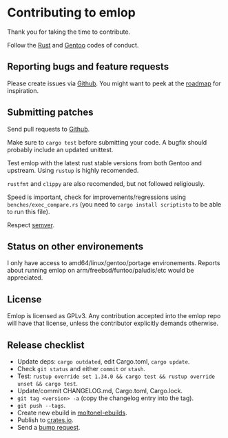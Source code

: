 # Contributing to emlop

Thank you for taking the time to contribute.

Follow the [Rust](https://www.rust-lang.org/en-US/conduct.html) and
[Gentoo](https://wiki.gentoo.org/wiki/Project:Council/Code_of_conduct) codes of conduct.

## Reporting bugs and feature requests

Please create issues via [Github](https://github.com/vincentdephily/emlop/issues). You might want to
peek at the [roadmap](ROADMAP.md) for inspiration.

## Submitting patches

Send pull requests to [Github](https://github.com/vincentdephily/emlop).

Make sure to `cargo test` before submitting your code. A bugfix should probably include an updated
unittest.

Test emlop with the latest rust stable versions from both Gentoo and upstream. Using `rustup` is
highly recomended.

`rustfmt` and `clippy` are also recomended, but not followed religiously.

Speed is important, check for improvements/regressions using `benches/exec_compare.rs` (you need to
`cargo install scriptisto` to be able to run this file).

Respect [semver](https://semver.org/).

## Status on other environements

I only have access to amd64/linux/gentoo/portage environements. Reports about running emlop on
arm/freebsd/funtoo/paludis/etc would be appreciated.

## License

Emlop is licensed as GPLv3. Any contribution accepted into the emlop repo will have that license,
unless the contributor explicitly demands otherwise.

## Release checklist

* Update deps: `cargo outdated`, edit Cargo.toml, `cargo update`.
* Check `git status` and either `commit` or `stash`.
* Test: `rustup override set 1.34.0 && cargo test && rustup override unset && cargo test`.
* Update/commit CHANGELOG.md, Cargo.toml, Cargo.lock.
* `git tag <version> -a` (copy the changelog entry into the tag).
* `git push --tags`.
* Create new ebuild in [moltonel-ebuilds](https://github.com/vincentdephily/moltonel-ebuilds).
* Publish to [crates.io](https://crates.io/).
* Send a [bump request](https://bugs.gentoo.org/).
